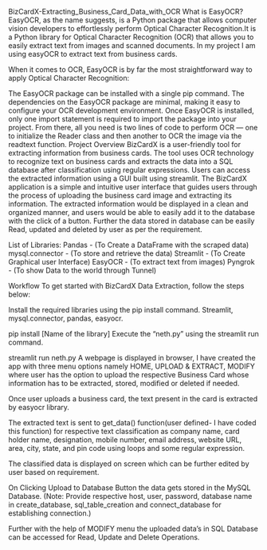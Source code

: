 BizCardX-Extracting_Business_Card_Data_with_OCR
What is EasyOCR?
EasyOCR, as the name suggests, is a Python package that allows computer vision developers to effortlessly perform Optical Character Recognition.It is a Python library for Optical Character Recognition (OCR) that allows you to easily extract text from images and scanned documents. In my project I am using easyOCR to extract text from business cards.

When it comes to OCR, EasyOCR is by far the most straightforward way to apply Optical Character Recognition:

The EasyOCR package can be installed with a single pip command.
The dependencies on the EasyOCR package are minimal, making it easy to configure your OCR development environment.
Once EasyOCR is installed, only one import statement is required to import the package into your project.
From there, all you need is two lines of code to perform OCR — one to initialize the Reader class and then another to OCR the image via the readtext function.
Project Overview
BizCardX is a user-friendly tool for extracting information from business cards. The tool uses OCR technology to recognize text on business cards and extracts the data into a SQL database after classification using regular expressions. Users can access the extracted information using a GUI built using streamlit. The BizCardX application is a simple and intuitive user interface that guides users through the process of uploading the business card image and extracting its information. The extracted information would be displayed in a clean and organized manner, and users would be able to easily add it to the database with the click of a button. Further the data stored in database can be easily Read, updated and deleted by user as per the requirement.

List of Libraries:
Pandas - (To Create a DataFrame with the scraped data)
mysql.connector - (To store and retrieve the data)
Streamlit - (To Create Graphical user Interface)
EasyOCR - (To extract text from images)
Pyngrok - (To show Data to the world through Tunnel)

Workflow
To get started with BizCardX Data Extraction, follow the steps below:

Install the required libraries using the pip install command. Streamlit, mysql.connector, pandas, easyocr.

pip install [Name of the library]
Execute the “neth.py” using the streamlit run command.

streamlit run neth.py
A webpage is displayed in browser, I have created the app with three menu options namely HOME, UPLOAD & EXTRACT, MODIFY where user has the option to upload the respective Business Card whose information has to be extracted, stored, modified or deleted if needed.

Once user uploads a business card, the text present in the card is extracted by easyocr library.

The extracted text is sent to get_data() function(user defined- I have coded this function) for respective text classification as company name, card holder name, designation, mobile number, email address, website URL, area, city, state, and pin code using loops and some regular expression.

The classified data is displayed on screen which can be further edited by user based on requirement.

On Clicking Upload to Database Button the data gets stored in the MySQL Database. (Note: Provide respective host, user, password, database name in create_database, sql_table_creation and connect_database for establishing connection.)

Further with the help of MODIFY menu the uploaded data’s in SQL Database can be accessed for Read, Update and Delete Operations.
